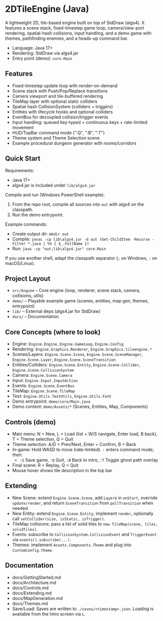 # 2DTileEngine (Java)

A lightweight 2D, tile-based engine built on top of StdDraw (algs4). It features a scene stack, fixed-timestep game loop, camera/view-port rendering, spatial-hash collisions, input handling, and a demo game with themes, pathfinding enemies, and a heads-up command bar.

- Language: Java 17+
- Rendering: StdDraw via algs4.jar
- Entry point (demo): `core.Main`

## Features
- Fixed-timestep update loop with render-on-demand
- Scene stack with Push/Pop/Replace transitions
- Camera viewport and tile-buffered rendering
- TileMap layer with optional static colliders
- Spatial hash CollisionSystem (colliders + triggers)
- Entities with lifecycle hooks and optional colliders
- EventBus for decoupled collision/trigger events
- Input handling: queued key-typed + continuous keys + rate-limited movement
- HUD/TopBar command mode (":Q", ":B", ":T")
- Theme system and Theme Selection scene
- Example procedural dungeon generator with rooms/corridors

## Quick Start
Requirements:
- Java 17+
- algs4.jar is included under `lib/algs4.jar`

Compile and run (Windows PowerShell example):

1) From the repo root, compile all sources into `out` with algs4 on the classpath.
2) Run the demo entrypoint.

Example commands:
- Create output dir: `mkdir out`
- Compile: `javac -cp lib\algs4.jar -d out (Get-ChildItem -Recurse -Filter *.java | %% { $_.FullName })`
- Run: `java -cp "out;lib\algs4.jar" core.Main`

If you use another shell, adapt the classpath separator (`;` on Windows, `:` on macOS/Linux).

## Project Layout
- `src/Engine` – Core engine (loop, renderer, scene stack, camera, collisions, utils)
- `demo/` – Playable example game (scenes, entities, map gen, themes, entrypoint)
- `lib/` – External deps (algs4.jar for StdDraw)
- `docs/` – Documentation

## Core Concepts (where to look)
- Engine: `Engine.Engine`, `Engine.GameLoop`, `Engine.Config`
- Rendering: `Engine.Graphics.Renderer`, `Engine.Graphics.tileengine.*`
- Scenes/Layers: `Engine.Scene.Scene`, `Engine.Scene.SceneManager`, `Engine.Scene.Layer`, `Engine.Scene.SceneTransition`
- Entities/Colliders: `Engine.Scene.Entity`, `Engine.Scene.Collider`, `Engine.Scene.CollisionSystem`
- Camera: `Engine.Scene.Camera`
- Input: `Engine.Input.InputAction`
- Events: `Engine.Scene.EventBus`
- TileMap: `Engine.Scene.TileMap`
- Text: `Engine.Utils.TextUtils`, `Engine.Utils.Font`
- Demo entrypoint: `demo/core/Main.java`
- Demo content: `demo/Assets/*` (Scenes, Entities, Map, Components)

## Controls (demo)
- Main menu: N = New, L = Load (list + W/S navigate, Enter load, B back), T = Theme selection, Q = Quit
- Theme selection: A/D = Prev/Next, Enter = Confirm, B = Back
- In-game: Hold WASD to move (rate-limited). `:` enters command mode; then:
  - `:S` Save game, `:Q` Quit, `:B` Back to intro, `:T` Toggle ghost path overlay
- Final scene: R = Replay, Q = Quit
- Mouse hover shows tile description in the top bar

## Extending
- New Scene: extend `Engine.Scene.Scene`, add `Layer`s in `onStart`, override `update/render`, and return `SceneTransition` from `pollTransition` when needed.
- New Entity: extend `Engine.Scene.Entity`, implement `render`, optionally call `setCollider(size, isStatic, isTrigger)`.
- TileMap collisions: pass a list of solid tiles to `new TileMap(scene, tiles, solidTiles)`.
- Events: subscribe to `CollisionSystem.CollisionEvent` and `TriggerEvent` via `events().subscribe(...)`.
- Themes: implement `Assets.Components.Theme` and plug into `CustomConfig.theme`.

## Documentation
- docs/GettingStarted.md
- docs/Architecture.md
- docs/Controls.md
- docs/Extending.md
- docs/MapGeneration.md
- docs/Themes.md
 - Save/Load: Saves are written to `./saves/<timestamp>.json`. Loading is available from the Intro screen via `L`.

